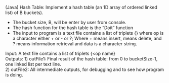 (Java) Hash Table: Implement a hash table (an 1D array of ordered linked list) of B buckets).
  - The bucket size, B, will be enter by user from console.
  - The hash function for the hash table is the “Doit” function
  - The input to program is a text file contains a list of triplets {<op data>} where op is a character either + or - or ?; Where + means insert, means delete, and ? means information retrieval and data is a character string.
  
Input: A text file contains a list of triplets {<op name}  
Outputs: 1) outFile1: Final result of the hash table: from 0 to bucketSize-1, one linked list per text line.  
         2) outFile2: All intermediate outputs, for debugging and to see how program is doing.
